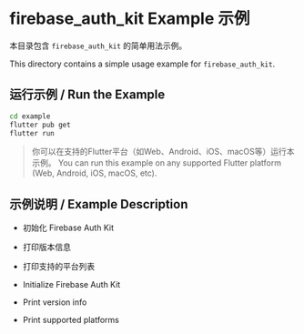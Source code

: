# firebase_auth_kit Example 示例

本目录包含 `firebase_auth_kit` 的简单用法示例。

This directory contains a simple usage example for `firebase_auth_kit`.

## 运行示例 / Run the Example

```bash
cd example
flutter pub get
flutter run
```

> 你可以在支持的Flutter平台（如Web、Android、iOS、macOS等）运行本示例。
> You can run this example on any supported Flutter platform (Web, Android, iOS, macOS, etc).

## 示例说明 / Example Description

- 初始化 Firebase Auth Kit
- 打印版本信息
- 打印支持的平台列表

- Initialize Firebase Auth Kit
- Print version info
- Print supported platforms 